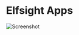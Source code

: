 # Elfsight Apps
![Screenshot](https://user-images.githubusercontent.com/23490704/85939335-4bd76000-b936-11ea-8776-312d2598ce69.jpg)
